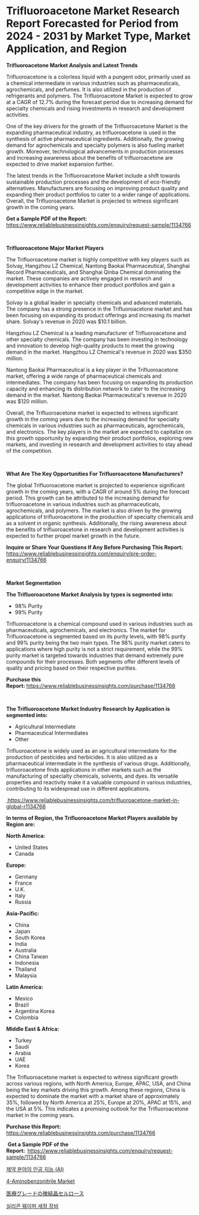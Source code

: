<p><h1>Trifluoroacetone Market Research Report Forecasted for Period from 2024 -  2031 by Market Type, Market Application, and Region</h1></p><p><strong>Trifluoroacetone Market Analysis and Latest Trends</strong></p>
<p><p>Trifluoroacetone is a colorless liquid with a pungent odor, primarily used as a chemical intermediate in various industries such as pharmaceuticals, agrochemicals, and perfumes. It is also utilized in the production of refrigerants and polymers. The Trifluoroacetone Market is expected to grow at a CAGR of 12.7% during the forecast period due to increasing demand for specialty chemicals and rising investments in research and development activities.</p><p>One of the key drivers for the growth of the Trifluoroacetone Market is the expanding pharmaceutical industry, as trifluoroacetone is used in the synthesis of active pharmaceutical ingredients. Additionally, the growing demand for agrochemicals and specialty polymers is also fueling market growth. Moreover, technological advancements in production processes and increasing awareness about the benefits of trifluoroacetone are expected to drive market expansion further.</p><p>The latest trends in the Trifluoroacetone Market include a shift towards sustainable production processes and the development of eco-friendly alternatives. Manufacturers are focusing on improving product quality and expanding their product portfolios to cater to a wider range of applications. Overall, the Trifluoroacetone Market is projected to witness significant growth in the coming years.</p></p>
<p><strong>Get a Sample PDF of the Report:&nbsp;</strong> <a href="https://www.reliablebusinessinsights.com/enquiry/request-sample/1134766">https://www.reliablebusinessinsights.com/enquiry/request-sample/1134766</a></p>
<p>&nbsp;</p>
<p><strong>Trifluoroacetone Major Market Players</strong></p>
<p><p>The Trifluoroacetone market is highly competitive with key players such as Solvay, Hangzhou LZ Chemical, Nantong Baokai Pharmaceutical, Shanghai Record Pharmaceuticals, and Shanghai Qinba Chemical dominating the market. These companies are actively engaged in research and development activities to enhance their product portfolios and gain a competitive edge in the market.</p><p>Solvay is a global leader in specialty chemicals and advanced materials. The company has a strong presence in the Trifluoroacetone market and has been focusing on expanding its product offerings and increasing its market share. Solvay's revenue in 2020 was $10.1 billion.</p><p>Hangzhou LZ Chemical is a leading manufacturer of Trifluoroacetone and other specialty chemicals. The company has been investing in technology and innovation to develop high-quality products to meet the growing demand in the market. Hangzhou LZ Chemical's revenue in 2020 was $350 million.</p><p>Nantong Baokai Pharmaceutical is a key player in the Trifluoroacetone market, offering a wide range of pharmaceutical chemicals and intermediates. The company has been focusing on expanding its production capacity and enhancing its distribution network to cater to the increasing demand in the market. Nantong Baokai Pharmaceutical's revenue in 2020 was $120 million.</p><p>Overall, the Trifluoroacetone market is expected to witness significant growth in the coming years due to the increasing demand for specialty chemicals in various industries such as pharmaceuticals, agrochemicals, and electronics. The key players in the market are expected to capitalize on this growth opportunity by expanding their product portfolios, exploring new markets, and investing in research and development activities to stay ahead of the competition.</p></p>
<p>&nbsp;</p>
<p><strong>What Are The Key Opportunities For Trifluoroacetone Manufacturers?</strong></p>
<p><p>The global Trifluoroacetone market is projected to experience significant growth in the coming years, with a CAGR of around 5% during the forecast period. This growth can be attributed to the increasing demand for trifluoroacetone in various industries such as pharmaceuticals, agrochemicals, and polymers. The market is also driven by the growing applications of trifluoroacetone in the production of specialty chemicals and as a solvent in organic synthesis. Additionally, the rising awareness about the benefits of trifluoroacetone in research and development activities is expected to further propel market growth in the future.</p></p>
<p><strong>Inquire or Share Your Questions If Any Before Purchasing This Report:</strong> <a href="https://www.reliablebusinessinsights.com/enquiry/pre-order-enquiry/1134766">https://www.reliablebusinessinsights.com/enquiry/pre-order-enquiry/1134766</a></p>
<p>&nbsp;</p>
<p><strong>Market Segmentation</strong></p>
<p><strong>The Trifluoroacetone Market Analysis by types is segmented into:</strong></p>
<p><ul><li>98% Purity</li><li>99% Purity</li></ul></p>
<p><p>Trifluoroacetone is a chemical compound used in various industries such as pharmaceuticals, agrochemicals, and electronics. The market for Trifluoroacetone is segmented based on its purity levels, with 98% purity and 99% purity being the two main types. The 98% purity market caters to applications where high purity is not a strict requirement, while the 99% purity market is targeted towards industries that demand extremely pure compounds for their processes. Both segments offer different levels of quality and pricing based on their respective purities.</p></p>
<p><strong>Purchase this Report:&nbsp;</strong><a href="https://www.reliablebusinessinsights.com/purchase/1134766">https://www.reliablebusinessinsights.com/purchase/1134766</a></p>
<p>&nbsp;</p>
<p><strong>The Trifluoroacetone Market Industry Research by Application is segmented into:</strong></p>
<p><ul><li>Agricultural Intermediate</li><li>Pharmaceutical Intermediates</li><li>Other</li></ul></p>
<p><p>Trifluoroacetone is widely used as an agricultural intermediate for the production of pesticides and herbicides. It is also utilized as a pharmaceutical intermediate in the synthesis of various drugs. Additionally, trifluoroacetone finds applications in other markets such as the manufacturing of specialty chemicals, solvents, and dyes. Its versatile properties and reactivity make it a valuable compound in various industries, contributing to its widespread use in different applications.</p></p>
<p><a href="https://www.reliablebusinessinsights.com/trifluoroacetone-market-in-global-r1134766">&nbsp;https://www.reliablebusinessinsights.com/trifluoroacetone-market-in-global-r1134766</a></p>
<p><strong>In terms of Region, the Trifluoroacetone Market Players available by Region are:</strong></p>
<p>
    <p> <strong> North America: </strong>
        <ul>
            <li>United States</li>
            <li>Canada</li>
        </ul>
        </p> 
    <p> <strong> Europe: </strong>
        <ul>
            <li>Germany</li>
            <li>France</li>
            <li>U.K.</li>
            <li>Italy</li>
            <li>Russia</li>
        </ul>
        </p> 
    <p> <strong> Asia-Pacific: </strong>
        <ul>
            <li>China</li>
            <li>Japan</li>
            <li>South Korea</li>
            <li>India</li>
            <li>Australia</li>
            <li>China Taiwan</li>
            <li>Indonesia</li>
            <li>Thailand</li>
            <li>Malaysia</li>
        </ul>
        </p> 
    <p> <strong> Latin America: </strong>
        <ul>
            <li>Mexico</li>
            <li>Brazil</li>
            <li>Argentina Korea</li>
            <li>Colombia</li>
        </ul>
        </p> 
    <p> <strong> Middle East & Africa: </strong>
        <ul>
            <li>Turkey</li>
            <li>Saudi</li>
            <li>Arabia</li>
            <li>UAE</li>
            <li>Korea</li>
        </ul>
    </p>
    </p>
<p><p>The Trifluoroacetone market is expected to witness significant growth across various regions, with North America, Europe, APAC, USA, and China being the key markets driving this growth. Among these regions, China is expected to dominate the market with a market share of approximately 35%, followed by North America at 25%, Europe at 20%, APAC at 15%, and the USA at 5%. This indicates a promising outlook for the Trifluoroacetone market in the coming years.</p></p>
<p><strong>Purchase this Report: </strong><a href="https://www.reliablebusinessinsights.com/purchase/1134766">https://www.reliablebusinessinsights.com/purchase/1134766</a></p>
<p>&nbsp;<strong>Get a Sample PDF of the Report:&nbsp;&nbsp;</strong><a href="https://www.reliablebusinessinsights.com/enquiry/request-sample/1134766">https://www.reliablebusinessinsights.com/enquiry/request-sample/1134766</a></p>
<p><strong></strong></p>
<p><p><a href="https://medium.com/@fly879567/%EC%9D%B8%EA%B3%B5-%EC%A7%80%EB%8A%A5-ai-%EC%9D%98%EC%95%BD%ED%92%88-%EC%8B%9C%EC%9E%A5-%ED%86%B5%EC%B0%B0-%EC%8B%9C%EC%9E%A5-%EB%8F%99%ED%96%A5-%EC%84%B1%EC%9E%A5-2024%EB%85%84%EB%B6%80%ED%84%B0-2031%EB%85%84%EA%B9%8C%EC%A7%80-%EC%98%88%EC%83%81%EB%90%A8-38a12d3fda4a">제약 분야의 인공 지능 (AI)</a></p><p><a href="https://github.com/ashman753/Market-Research-Report-List-1/blob/main/4-aminobenzonitrile-market.md">4-Aminobenzonitrile Market</a></p><p><a href="https://medium.com/@josephmiller1959/%E5%8C%BB%E8%96%AC%E5%93%81%E3%82%B0%E3%83%AC%E3%83%BC%E3%83%89%E3%81%AE%E5%BE%AE%E7%B5%90%E6%99%B6%E3%82%BB%E3%83%AB%E3%83%AD%E3%83%BC%E3%82%B9%E5%B8%82%E5%A0%B4%E8%A6%8F%E6%A8%A1-cagr-%E3%83%88%E3%83%AC%E3%83%B3%E3%83%89-2024-2030-439a84b6d7b9">医療グレードの微結晶セルロース</a></p><p><a href="https://medium.com/@heatherelasquez5675/%EC%8B%A4%EB%A6%AC%EC%BD%98-%EC%9B%A8%EC%9D%B4%ED%8D%BC-%ED%81%B4%EB%A6%AC%EB%8B%9D-%EC%9E%A5%EB%B9%84-%EC%8B%9C%EC%9E%A5-2031%EB%85%84%EA%B9%8C%EC%A7%80%EC%9D%98-%ED%8A%B8%EB%A0%8C%EB%93%9C-%EC%98%88%EC%B8%A1-%EB%B0%8F-%EA%B2%BD%EC%9F%81-%EB%B6%84%EC%84%9D-9bd6a817c6d2">실리콘 웨이퍼 세정 장비</a></p></p>